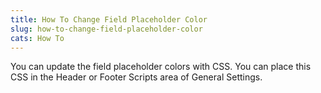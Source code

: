```yaml
---
title: How To Change Field Placeholder Color
slug: how-to-change-field-placeholder-color
cats: How To
---
```


 You can update the field placeholder colors with CSS. You can place this CSS in the Header or Footer Scripts area of General Settings.

<script src="https://gist.github.com/clifgriffin/f5350e62d8e4bcb886555c1a116c7823.js" type="text/javascript"></script>